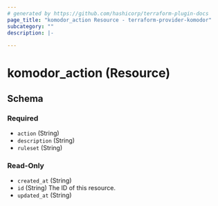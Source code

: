 ```yaml
---
# generated by https://github.com/hashicorp/terraform-plugin-docs
page_title: "komodor_action Resource - terraform-provider-komodor"
subcategory: ""
description: |-
  
---
```


# komodor_action (Resource)





<!-- schema generated by tfplugindocs -->
## Schema

### Required

- `action` (String)
- `description` (String)
- `ruleset` (String)

### Read-Only

- `created_at` (String)
- `id` (String) The ID of this resource.
- `updated_at` (String)
